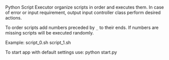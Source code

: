 Python Script Executor organize scripts in order and executes them.
In case of error or input requirement, output input controller class perform desired actions.

To order scripts add numbers preceded by `_` to their ends. If numbers are missing
scripts will be executed randomly.

Example:
	script_0.sh
	script_1.sh
	
To start app with default settings use:
	python start.py
